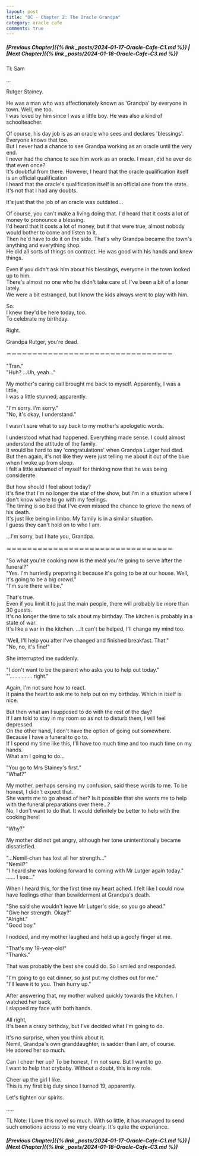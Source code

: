 ```yaml
---
layout: post
title: "OC - Chapter 2: The Oracle Grandpa"
category: oracle cafe
comments: true
---
```


##### [Previous Chapter]({% link _posts/2024-01-17-Oracle-Cafe-C1.md %}) \| [Next Chapter]({% link _posts/2024-01-18-Oracle-Cafe-C3.md %})


Tl: Sam


…



Rutger Stainey.

He was a man who was affectionately known as 'Grandpa' by everyone in town. Well, me too.    
I was loved by him since I was a little boy. He was also a kind of schoolteacher.

Of course, his day job is as an oracle who sees and declares 'blessings'. Everyone knows that too.     
But I never had a chance to see Grandpa working as an oracle until the very end.     
I never had the chance to see him work as an oracle. I mean, did he ever do that even once?     
It's doubtful from there. However, I heard that the oracle qualification itself is an official qualification     
I heard that the oracle's qualification itself is an official one from the state. It's not that I had any doubts.
<!--more-->

It's just that the job of an oracle was outdated...

Of course, you can't make a living doing that. I'd heard that it costs a lot of money to pronounce a blessing.     
I'd heard that it costs a lot of money, but if that were true, almost nobody would bother to come and listen to it.     
Then he'd have to do it on the side. That's why Grandpa became the town's anything and everything shop.     
He did all sorts of things on contract. He was good with his hands and knew things.

Even if you didn't ask him about his blessings, everyone in the town looked up to him.     
There's almost no one who he didn't take care of. I've been a bit of a loner lately.     
We were a bit estranged, but I know the kids always went to play with him.

So.    
I knew they'd be here today, too.    
To celebrate my birthday.

Right.

Grandpa Rutger, you're dead.

＝＝＝＝＝＝＝＝＝＝＝＝＝＝＝＝＝＝＝＝＝＝＝＝＝＝＝＝＝＝＝＝

"Tran."    
"Huh? ...Uh, yeah..."

My mother's caring call brought me back to myself. Apparently, I was a little,     
I was a little stunned, apparently.

"I'm sorry. I'm sorry."     
"No, it's okay, I understand."

I wasn't sure what to say back to my mother's apologetic words.

I understood what had happened. Everything made sense. I could almost understand the attitude of the family.      
It would be hard to say 'congratulations' when Grandpa Lutger had died.     
But then again, it's not like they were just telling me about it out of the blue when I woke up from sleep.     
I felt a little ashamed of myself for thinking now that he was being considerate.

But how should I feel about today?    
It's fine that I'm no longer the star of the show, but I'm in a situation where I don't know where to go with my feelings.     
The timing is so bad that I've even missed the chance to grieve the news of his death.      
It's just like being in limbo. My family is in a similar situation.     
I guess they can't hold on to who I am.

...I'm sorry, but I hate you, Grandpa.

＝＝＝＝＝＝＝＝＝＝＝＝＝＝＝＝＝＝＝＝＝＝＝＝＝＝＝＝＝＝＝＝

"So what you're cooking now is the meal you're going to serve after the funeral?"       
"Yes. I'm hurriedly preparing it because it's going to be at our house. Well, it's going to be a big crowd."     
"I'm sure there will be."

That's true.    
Even if you limit it to just the main people, there will probably be more than 30 guests.    
It's no longer the time to talk about my birthday. The kitchen is probably in a state of war.     
It's like a war in the kitchen. ...It can't be helped, I'll change my mind too.

'Well, I'll help you after I've changed and finished breakfast. That."    
"No, no, it's fine!"

She interrupted me suddenly.

"I don't want to be the parent who asks you to help out today."    
"'............... right."

Again, I'm not sure how to react.       
It pains the heart to ask me to help out on my birthday. Which in itself is nice.

But then what am I supposed to do with the rest of the day?     
If I am told to stay in my room so as not to disturb them, I will feel depressed.     
On the other hand, I don't have the option of going out somewhere. Because I have a funeral to go to.        
If I spend my time like this, I'll have too much time and too much time on my hands.    
What am I going to do...

"You go to Mrs Stainey's first."    
"What?"

My mother, perhaps sensing my confusion, said these words to me. To be honest, I didn't expect that.     
She wants me to go ahead of her? Is it possible that she wants me to help with the funeral preparations over there...?    
No, I don't want to do that. It would definitely be better to help with the cooking here!

"Why?"

My mother did not get angry, although her tone unintentionally became dissatisfied.

"...Nemil-chan has lost all her strength..."   
"Nemil?"     
"I heard she was looking forward to coming with Mr Lutger again today."
...... I see..."

<div data-nat="424166"></div>

When I heard this, for the first time my heart ached.
I felt like I could now have feelings other than bewilderment at Grandpa's death.

"She said she wouldn't leave Mr Lutger's side, so you go ahead."    
"Give her strength. Okay?"   
"Alright."    
"Good boy."

I nodded, and my mother laughed and held up a goofy finger at me.

"That's my 19-year-old!"    
"Thanks."

That was probably the best she could do. So I smiled and responded.

"I'm going to go eat dinner, so just put my clothes out for me."     
"I'll leave it to you. Then hurry up."

After answering that, my mother walked quickly towards the kitchen. I watched her back,     
I slapped my face with both hands.

All right,    
It's been a crazy birthday, but I've decided what I'm going to do.

It's no surprise, when you think about it.     
Nemil, Grandpa's own granddaughter, is sadder than I am, of course.    
He adored her so much.

Can I cheer her up? To be honest, I'm not sure. But I want to go.     
I want to help that crybaby. Without a doubt, this is my role.

Cheer up the girl I like.      
This is my first big duty since I turned 19, apparently.

Let's tighten our spirits.


.....


TL Note: I Love this novel so much. With so little, it has managed to send such emotions across to me very clearly. It's quite the experiance.



##### [Previous Chapter]({% link _posts/2024-01-17-Oracle-Cafe-C1.md %}) \| [Next Chapter]({% link _posts/2024-01-18-Oracle-Cafe-C3.md %})
